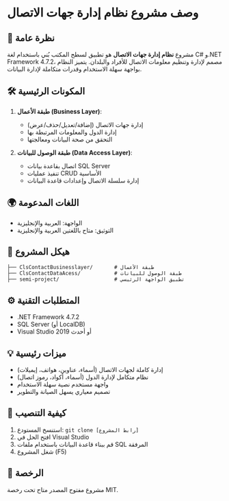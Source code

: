 # وصف مشروع نظام إدارة جهات الاتصال

## 📌 نظرة عامة
مشروع **نظام إدارة جهات الاتصال** هو تطبيق لسطح المكتب بُني باستخدام لغة C# و.NET Framework 4.7.2، مصمم لإدارة وتنظيم معلومات الاتصال للأفراد والبلدان. يتميز النظام بواجهة سهلة الاستخدام وقدرات متكاملة لإدارة البيانات.

## 🛠️ المكونات الرئيسية
1. **طبقة الأعمال (Business Layer)**:
   - إدارة جهات الاتصال (إضافة/تعديل/حذف/عرض)
   - إدارة الدول والمعلومات المرتبطة بها
   - التحقق من صحة البيانات ومعالجتها

2. **طبقة الوصول للبيانات (Data Access Layer)**:
   - اتصال بقاعدة بيانات SQL Server
   - تنفيذ عمليات CRUD الأساسية
   - إدارة سلسلة الاتصال وإعدادات قاعدة البيانات

## 🌍 اللغات المدعومة
- الواجهة: العربية والإنجليزية
- التوثيق: متاح باللغتين العربية والإنجليزية

## 📂 هيكل المشروع
```
├── ClsContactBusinesslayer/       # طبقة الأعمال
├── ClsContactDataAcess/           # طبقة الوصول للبيانات
├── semi-project/                  # تطبيق الواجهة الرئيسي
```

## ⚙️ المتطلبات التقنية
- .NET Framework 4.7.2
- SQL Server (أو LocalDB)
- Visual Studio 2019 أو أحدث

## 💡 ميزات رئيسية
- إدارة كاملة لجهات الاتصال (أسماء، عناوين، هواتف، إيميلات)
- نظام متكامل لإدارة الدول (أسماء، أكواد، رموز اتصال)
- واجهة مستخدم نصية سهلة الاستخدام
- تصميم معياري يسهل الصيانة والتطوير

## 🔗 كيفية التنصيب
1. استنسخ المستودع: `git clone [رابط المشروع]`
2. افتح الحل في Visual Studio
3. قم ببناء قاعدة البيانات باستخدام ملفات SQL المرفقة
4. شغل المشروع (F5)

## 📜 الرخصة
مشروع مفتوح المصدر متاح تحت رخصة MIT.
